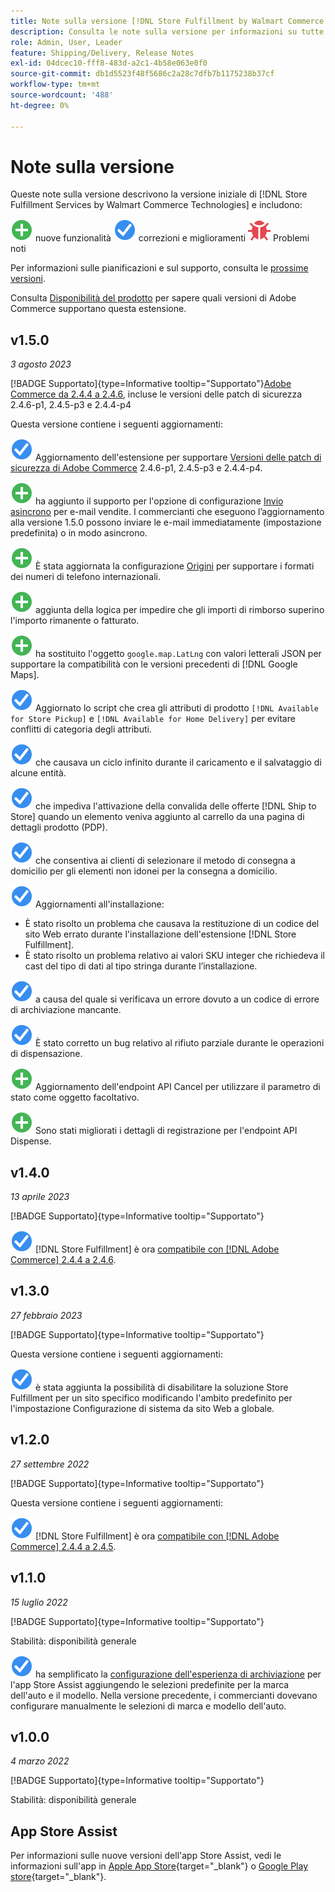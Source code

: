 ```yaml
---
title: Note sulla versione [!DNL Store Fulfillment by Walmart Commerce Technologies]
description: Consulta le note sulla versione per informazioni su tutte le  [!DNL Store Fulfillment by Walmart Commerce Technologies]  versioni.
role: Admin, User, Leader
feature: Shipping/Delivery, Release Notes
exl-id: 04dcec10-fff8-483d-a2c1-4b58e063e0f0
source-git-commit: db1d5523f48f5686c2a28c7dfb7b1175238b37cf
workflow-type: tm+mt
source-wordcount: '488'
ht-degree: 0%

---
```


# Note sulla versione

Queste note sulla versione descrivono la versione iniziale di [!DNL Store Fulfillment Services by Walmart Commerce Technologies] e includono:

![Nuove](../assets/new.svg) nuove funzionalità
![Problema risolto](../assets/fix.svg) correzioni e miglioramenti
![Problema noto](../assets/bug.svg) Problemi noti

Per informazioni sulle pianificazioni e sul supporto, consulta le [prossime versioni](https://experienceleague.adobe.com/docs/commerce-operations/release/planning/schedule.html).

Consulta [Disponibilità del prodotto](https://experienceleague.adobe.com/docs/commerce-operations/release/product-availability.html) per sapere quali versioni di Adobe Commerce supportano questa estensione.

## v1.5.0

*3 agosto 2023*

[!BADGE Supportato]{type=Informative tooltip="Supportato"}[Adobe Commerce da 2.4.4 a 2.4.6](https://experienceleague.adobe.com/docs/commerce-operations/release/product-availability.html), incluse le versioni delle patch di sicurezza 2.4.6-p1, 2.4.5-p3 e 2.4.4-p4

Questa versione contiene i seguenti aggiornamenti:

![Nuovo](../assets/fix.svg) Aggiornamento dell&#39;estensione per supportare [Versioni delle patch di sicurezza di Adobe Commerce](https://experienceleague.adobe.com/docs/commerce-operations/release/notes/security-patches/overview.html) 2.4.6-p1, 2.4.5-p3 e 2.4.4-p4.

![New](../assets/new.svg)<!-- WMTP-918 --> ha aggiunto il supporto per l&#39;opzione di configurazione [Invio asincrono](sales-emails.md) per e-mail vendite. I commercianti che eseguono l’aggiornamento alla versione 1.5.0 possono inviare le e-mail immediatamente (impostazione predefinita) o in modo asincrono.

![Nuovo](../assets/new.svg)<!-- WMTP-916--> È stata aggiornata la configurazione [Origini](merchant-store-configuration.md) per supportare i formati dei numeri di telefono internazionali.

![Nuovo](../assets/new.svg) aggiunta della logica per impedire che gli importi di rimborso superino l&#39;importo rimanente o fatturato.

![New](../assets/new.svg)<!-- WMTP-882 --> ha sostituito l&#39;oggetto `google.map.LatLng` con valori letterali JSON per supportare la compatibilità con le versioni precedenti di [!DNL Google Maps].

![Problema risolto](../assets/fix.svg)<!-- WMTP- --> Aggiornato lo script che crea gli attributi di prodotto `[!DNL Available for Store Pickup]` e `[!DNL Available for Home Delivery]` per evitare conflitti di categoria degli attributi.

![È stato risolto un problema](../assets/fix.svg)<!-- WMTP-915 --> che causava un ciclo infinito durante il caricamento e il salvataggio di alcune entità.

![È stato risolto un problema](../assets/fix.svg)<!-- WMTP-921 --> che impediva l&#39;attivazione della convalida delle offerte [!DNL Ship to Store] quando un elemento veniva aggiunto al carrello da una pagina di dettagli prodotto (PDP).

![È stato risolto un problema](../assets/fix.svg)<!-- WMTP- 932 --> che consentiva ai clienti di selezionare il metodo di consegna a domicilio per gli elementi non idonei per la consegna a domicilio.

![Problema risolto](../assets/fix.svg) Aggiornamenti all&#39;installazione:

- <!-- WMTP-880--> È stato risolto un problema che causava la restituzione di un codice del sito Web errato durante l&#39;installazione dell&#39;estensione [!DNL Store Fulfillment].

- <!-- WMTP-878--> È stato risolto un problema relativo ai valori SKU integer che richiedeva il cast del tipo di dati al tipo stringa durante l’installazione.

![È stato risolto un problema](../assets/fix.svg)<!-- WMTP-915--> a causa del quale si verificava un errore dovuto a un codice di errore di archiviazione mancante.

![È stato corretto un problema](../assets/fix.svg)<!-- WMTP-932 --> È stato corretto un bug relativo al rifiuto parziale durante le operazioni di dispensazione.

![Nuovo](../assets/new.svg)<!-- WMTP-953 --> Aggiornamento dell&#39;endpoint API Cancel per utilizzare il parametro di stato come oggetto facoltativo.

![Nuovo](../assets/new.svg)<!-- WMTP-960 --> Sono stati migliorati i dettagli di registrazione per l&#39;endpoint API Dispense.

## v1.4.0

*13 aprile 2023*

[!BADGE Supportato]{type=Informative tooltip="Supportato"}

![Nuovo](../assets/fix.svg) [!DNL Store Fulfillment] è ora [compatibile con [!DNL Adobe Commerce] 2.4.4 a 2.4.6](https://experienceleague.adobe.com/docs/commerce-operations/release/product-availability.html).


## v1.3.0

*27 febbraio 2023*

[!BADGE Supportato]{type=Informative tooltip="Supportato"}

Questa versione contiene i seguenti aggiornamenti:

![Nuovo](../assets/fix.svg)<!-- WMTP-795 --> è stata aggiunta la possibilità di disabilitare la soluzione Store Fulfillment per un sito specifico modificando l&#39;ambito predefinito per l&#39;impostazione Configurazione di sistema da sito Web a globale.

## v1.2.0

*27 settembre 2022*

[!BADGE Supportato]{type=Informative tooltip="Supportato"}

Questa versione contiene i seguenti aggiornamenti:

![Nuovo](../assets/fix.svg) [!DNL Store Fulfillment] è ora [compatibile con [!DNL Adobe Commerce] 2.4.4 a 2.4.5](https://experienceleague.adobe.com/docs/commerce-operations/release/product-availability.html).


## v1.1.0

*15 luglio 2022*

[!BADGE Supportato]{type=Informative tooltip="Supportato"}

Stabilità: disponibilità generale

![Nuovo](../assets/fix.svg)<!-- WMTP-731 --> ha semplificato la [configurazione dell&#39;esperienza di archiviazione](check-in-experience-setup.md) per l&#39;app Store Assist aggiungendo le selezioni predefinite per la marca dell&#39;auto e il modello. Nella versione precedente, i commercianti dovevano configurare manualmente le selezioni di marca e modello dell&#39;auto.

## v1.0.0

*4 marzo 2022*

[!BADGE Supportato]{type=Informative tooltip="Supportato"}

Stabilità: disponibilità generale

## App Store Assist

Per informazioni sulle nuove versioni dell&#39;app Store Assist, vedi le informazioni sull&#39;app in [Apple App Store](https://apps.apple.com/us/app/store-assist-by-walmart/id1609281539){target="_blank"} o [Google Play store](https://play.google.com/store/apps/details?id=com.walmart.faas.storeassist){target="_blank"}.
